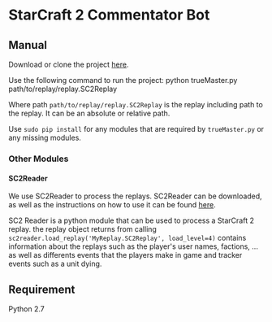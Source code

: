 # StarCraft 2 Commentator Bot

## Manual

Download or clone the project [here](https://github.com/ybhartia/170Starcraft).

Use the following command to run the project:
	python trueMaster.py path/to/replay/replay.SC2Replay

Where path `path/to/replay/replay.SC2Replay` is the replay including path to the replay. It can be an absolute or relative path.

Use `sudo pip install` for any modules that are required by `trueMaster.py` or any missing modules.

### Other Modules

#### SC2Reader

We use SC2Reader to process the replays.
SC2Reader can be downloaded, as well as the instructions on how to use it can be found [here](https://github.com/GraylinKim/sc2reader).

SC2 Reader is a python module that can be used to process a StarCraft 2 replay. the replay object returns from calling `sc2reader.load_replay('MyReplay.SC2Replay', load_level=4)` contains information about the replays such as the player's user names, factions, ... as well as differents events that the players make in game and tracker events such as a unit dying.

## Requirement

Python 2.7
